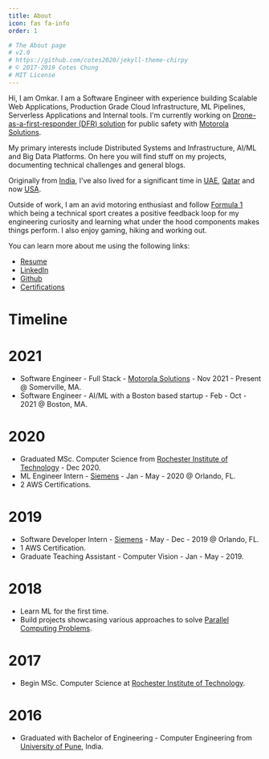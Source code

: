 ```yaml
---
title: About
icon: fas fa-info
order: 1

# The About page
# v2.0
# https://github.com/cotes2020/jekyll-theme-chirpy
# © 2017-2019 Cotes Chung
# MIT License
---
```


Hi, I am Omkar. I am a Software Engineer with experience building Scalable Web Applications, Production Grade Cloud Infrastructure, ML Pipelines, Serverless Applications and Internal tools. I'm currently working on [Drone-as-a-first-responder (DFR) solution](https://www.motorolasolutions.com/en_us/video-security-access-control/drones/cape-drone-software.html) for public safety with [Motorola Solutions](https://www.motorolasolutions.com/en_us.html).

My primary interests include Distributed Systems and Infrastructure, AI/ML and Big Data Platforms. On here you will find stuff on my projects, documenting technical challenges and general blogs.

Originally from [India](https://en.wikipedia.org/wiki/India), I've also lived for a significant time in [UAE](https://en.wikipedia.org/wiki/United_Arab_Emirates), [Qatar](https://en.wikipedia.org/wiki/Qatar) and now [USA](https://en.wikipedia.org/wiki/United_States).

Outside of work, I am an avid motoring enthusiast and follow [Formula 1](https://www.formula1.com/) which being a technical sport creates a positive feedback loop for my engineering curiosity and learning what under the hood components makes things perform. I also enjoy gaming, hiking and working out.

You can learn more about me using the following links:

- [Resume]({{site.url}}/tabs/resume)
- [LinkedIn](https://www.linkedin.com/in/omkarkakade)
- [Github](https://github.com/o-kakade)
- [Certifications](https://www.youracclaim.com/users/omkar.kakade/badges) 


# Timeline
# 2021 
- Software Engineer - Full Stack - [Motorola Solutions](https://www.motorolasolutions.com/en_us.html) - Nov 2021 - Present @ Somerville, MA.
- Software Engineer - AI/ML with a Boston based startup - Feb - Oct - 2021 @ Boston, MA.

# 2020 
- Graduated MSc. Computer Science from [Rochester Institute of Technology](https://www.rit.edu) - Dec 2020.
- ML Engineer Intern - [Siemens](https://www.siemens.com/) - Jan - May - 2020 @ Orlando, FL.
- 2 AWS Certifications.

# 2019
- Software Developer Intern - [Siemens](https://www.siemens.com/) - May - Dec - 2019 @ Orlando, FL.
- 1 AWS Certification.
- Graduate Teaching Assistant - Computer Vision - Jan - May - 2019.

# 2018
- Learn ML for the first time.
- Build projects showcasing various approaches to solve [Parallel Computing Problems](https://github.com/o-kakade/parallel-computing).

# 2017 
- Begin MSc. Computer Science at [Rochester Institute of Technology](https://www.rit.edu).

# 2016
- Graduated with Bachelor of Engineering - Computer Engineering from [University of Pune](http://unipune.ac.in), India.

<!-- > **Note**: Add Markdown syntax content to file `_tabs/about.md` and it will show up on this page. -->
